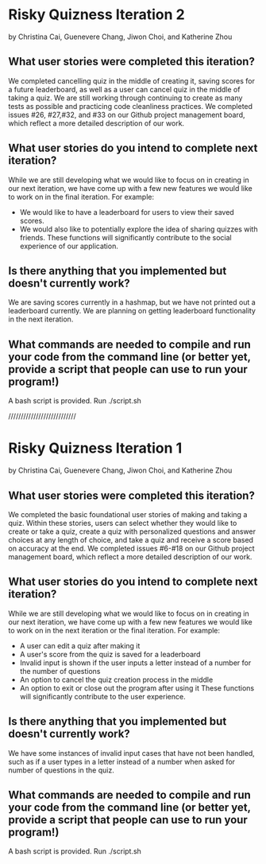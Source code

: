 # Risky Quizness Iteration 2
by Christina Cai, Guenevere Chang, Jiwon Choi, and Katherine Zhou

## What user stories were completed this iteration?
We completed cancelling quiz in the middle of creating it, saving scores for a future leaderboard, as well as a user can cancel quiz in the middle of taking a quiz. We are still working through continuing to create as many tests as possible and practicing code cleanliness practices. 
We completed issues #26, #27,#32, and #33 on our Github project management board, which reflect a more detailed description of our work.

## What user stories do you intend to complete next iteration?
While we are still developing what we would like to focus on in creating in our next iteration, we have come up with a few new features we would like to
work on in the final iteration.
For example:
- We would like to have a leaderboard for users to view their saved scores.
- We would also like to potentially explore the idea of sharing quizzes with friends. 
These functions will significantly contribute to the social experience of our application.

## Is there anything that you implemented but doesn't currently work?
We are saving scores currently in a hashmap, but we have not printed out a leaderboard currently. We are planning on getting leaderboard functionality in the next iteration. 

## What commands are needed to compile and run your code from the command line (or better yet, provide a script that people can use to run your program!)
A bash script is provided. Run ./script.sh

///////////////////////////

# Risky Quizness Iteration 1
by Christina Cai, Guenevere Chang, Jiwon Choi, and Katherine Zhou

## What user stories were completed this iteration?
We completed the basic foundational user stories of making and taking a quiz.
Within these stories, users can select whether they would like to create or take a quiz,
create a quiz with personalized questions and answer choices at any length of choice, and take a quiz and receive a score based on accuracy at the end.
We completed issues #6-#18 on our Github project management board, which reflect a more detailed description of our work.

## What user stories do you intend to complete next iteration?
While we are still developing what we would like to focus on in creating in our next iteration, we have come up with a few new features we would like to
work on in the next iteration or the final iteration.
For example:
- A user can edit a quiz after making it
- A user's score from the quiz is saved for a leaderboard
- Invalid input is shown if the user inputs a letter instead of a number for the number of questions
- An option to cancel the quiz creation process in the middle
- An option to exit or close out the program after using it
These functions will significantly contribute to the user experience.

## Is there anything that you implemented but doesn't currently work?
We have some instances of invalid input cases that have not been handled, such as if a user types in a letter instead of a number when asked for
number of questions in the quiz.

## What commands are needed to compile and run your code from the command line (or better yet, provide a script that people can use to run your program!)
A bash script is provided. Run ./script.sh
